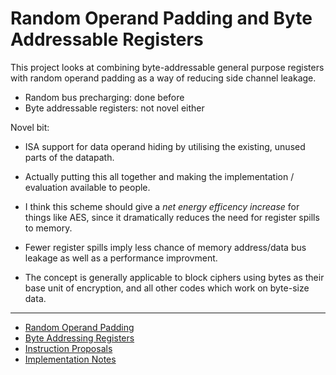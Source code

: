 
# Random Operand Padding and Byte Addressable Registers

This project looks at combining byte-addressable general purpose registers with
random operand padding as a way of reducing side channel leakage.

- Random bus precharging: done before
- Byte addressable registers: not novel either

Novel bit:
- ISA support for data operand hiding by utilising the existing, unused
  parts of the datapath.
- Actually putting this all together and making the implementation / evaluation
  available to people.

- I think this scheme should give a *net energy efficency increase* for things
  like AES, since it dramatically reduces the need for register spills to
  memory.
- Fewer register spills imply less chance of memory address/data bus leakage as
  well as a performance improvment.
- The concept is generally applicable to block ciphers using bytes as their base
  unit of encryption, and all other codes which work on byte-size data.

---

- [Random Operand Padding](docs/operand-padding.md)
- [Byte Addressing Registers](docs/byte-registers.md)
- [Instruction Proposals](docs/instructions.md)
- [Implementation Notes](docs/implementation.md)

